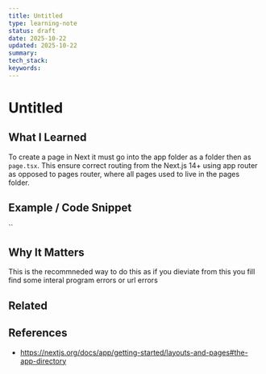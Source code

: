 ```yaml
---
title: Untitled
type: learning-note
status: draft
date: 2025-10-22
updated: 2025-10-22
summary:
tech_stack:
keywords:
---
```

# Untitled

## What I Learned
To create a page in Next it must go into the app folder as a folder then as `page.tsx`. This ensure correct routing from the Next.js 14+ using app router as opposed to pages router, where all pages used to live in the pages folder.

## Example / Code Snippet
``

## Why It Matters
This is the recommneded way to do this as if you dieviate from this you fill find some interal program errors or url errors

## Related 

## References
- https://nextjs.org/docs/app/getting-started/layouts-and-pages#the-app-directory